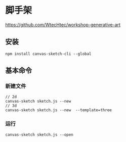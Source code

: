 # 脚手架
https://github.com/WtecHtec/workshop-generative-art

## 安装
```
npm install canvas-sketch-cli --global
```
## 基本命令
### 新建文件
```
// 2d
canvas-sketch sketch.js --new 
// 3d
canvas-sketch sketch.js --new  --template=three

```
### 运行
```
canvas-sketch sketch.js --open
```